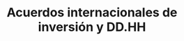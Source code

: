 ---
title: 'Acuerdos internacionales de inversión y DD.HH'
description: 'La incorporación de la protección de los derechos humanos y el fomento del desarrollo humano en los Acuerdos de Protección y Promoción Recíproca de Inversiones de España con países emergentes y en desarrollo'
link: /documentos/Acuerdos-Internacionales-de-Inversion-y-DDHH-CIECODE.pdf
tags:
    - coherencia-de-politicas
    - comercio-internacional
---